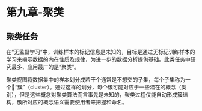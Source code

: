 # 第九章-聚类

## 聚类任务

在“无监督学习”中，训练样本的标记信息是未知的，目标是通过无标记训练样本的学习来揭示数据的内在性质及规律，为进一步的数据分析提供基础。此类任务中研究最多、应用最广的是“聚类”。

聚类视图将数据集中的样本划分成若干个通常是不想交的子集，每个子集称为一个“簇”（cluster）。通过这样的划分，每个簇可能对应于一些潜在的概念（类别），但是这些概念对聚类算法而言事先是未知的，聚类过程仅能自动形成簇结构，簇所对应的概念语义需要使用者来把握和命名。
